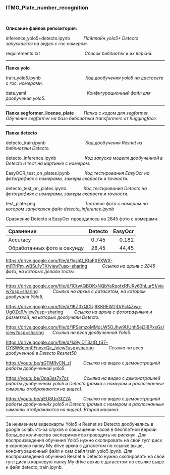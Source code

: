 ### ITMO_Plate_number_recognition

$~~~~~~~~~$

__Описание файлов репозитория:__

inference_yolo5+detecto.ipynb $~~~~~~~~~$ _Пайплайн yolo5+ Detecto запускается на видео с гос номером._

requirements.txt  $~~~~~~~~~~~~~~~~~~~~~~~~~~~~~~~~~~$ _Список библиотек и их версий._

***
__Папка yolo__

train_yolo5.ipynb    $~~~~~~~~~~~~~~~~~~~~~~~~~~~~~~~~~~$   _Код дообучения yolo5 на дастасете с гос. номерами._

data.yaml    $~~~~~~~~~~~~~~~~~~~~~~~~~~~~~~~~~~~~~~~~~~~~~~~$   _Конфигурационный файл для дообучения yolo5._


***
__Папка segformer_license_plate__  $~~~~~~$  _Папка с кодом для segformer. Обучение segformer на базе библиотеки transformers от huggingface._


***
__Папка detecto__

detecto_train.ipynb  $~~~~~~~~~~~~~~~~~~~~~~~~~~~~~~$   _Код дообучения Resnet из библиотеки Detecto._

detecto_inference.ipynb $~~~~~~~~~~~~~~~~~~~~~$ _Код запуска модели дообученной в Detecto и тест на картинке с номером._

EasyOCR_test_on_plates.ipynb   $~~~~~~~~~~$  _Код тестирования EasyOcr на фотографиях с номерами, замеры скорости и точности._

detecto_test_on_plates.ipynb  $~~~~~~~~~~~~$   _Код тестирования Detecto на фотографиях с номерами, замеры скорости и точности._

test_plate.png      $~~~~~~~~~~~~~~~~~~~~~~~~~~~~~~~~~~~~~~$  _Тестовое фото с номером на котором запускался файл detecto_inference.ipynb_





Сравнение Detecto и EasyOcr проводилось на 2845 фото с номерами.

Сравнение                    | Detecto | EasyOcr  
:----------------------------|:-------:|---------:
Accuracy                     | 0.745   | 0.182
Обработанных фото в секунду  | 28,45   | 44,45    




https://drive.google.com/file/d/1vslAI_KtaFXEXWX-mI1TrPm_wBSu1yTX/view?usp=sharing   $~~~~~~~~~~$  _Ссылка на архив с 2845 фото, на которых делали тесты._



***

https://drive.google.com/file/d/1CtwtQBOKxNQbYaRqofxRFJRy63hLurSf/view?usp=sharing   $~~~~~~~~~~$  _Ссылка на архив с датасетом, на котором дообучали Yolo5._

https://drive.google.com/file/d/1KZ3xQCUj9XKREW2jDrPcl4Zwo-UgOZq9/view?usp=sharing  $~~~~~~~$  _Ссылка на архив с фотографиями и разметкой, на которых дообучали Detecto._

https://drive.google.com/file/d/1PSemzoMMqLW5OJhw9UUhh5ej3i8PxsGs/view?usp=sharing  $~~~~~$  _Ссылка на веса дообученной Yolo5._

https://drive.google.com/file/d/1x9ylDT3atD_tS7-GYSW6ecm0FnnvcQc_/view?usp=sharing  $~~~~~~~~~~$  _Ссылка на веса дообученной в Detecto Resnet50._


https://youtu.be/gGTMRvCN_zI   $~~~~~~~~$  _Ссылка на видео с демонстрацией работы дообученной yolo5._

https://youtu.be/Opa3ss7x7cs   $~~~~~~~~~~$  _Ссылка на видео с демонстрацией работы дообученнйх yolo5 и Detecto (рамка с номером и распознанные символы отображаются на видео)._ 

https://youtu.be/qEU8Up3fZ2A   $~~~~~~~~$  _Ссылка на видео с демонстрацией работы дообученнйх yolo5 и Detecto (рамка с номером и распознанные символы отображаются на видео). Вторая машина._

***

За неимением видеокарты Yolo5 и Resnet из Detecto дообучались в google colab. Из-за слухов о сокращении часов в бесплатной версии большое количество экспериментов проводить не рискнул. Для воспроизведения обучения Yolo5 нужно скопировать на свой гугл диск в корневую папку My drive архив с датасетом по ссылке выше, конфигурационный файл и сам файл train_yolo5.ipynb.
Для воспроизведения обучения Resnet в Detecto нужно скопировать на свой гугл диск в корневую папку My drive архив с датасетом по ссылке выше и файл detecto_train.ipynb.
